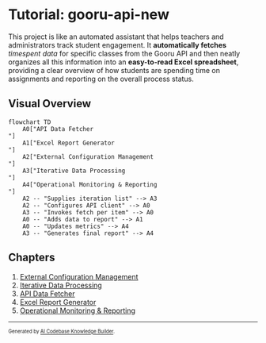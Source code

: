 # Tutorial: gooru-api-new

This project is like an automated assistant that helps teachers and administrators track student engagement. It **automatically fetches** *timespent data* for specific classes from the Gooru API and then neatly organizes all this information into an **easy-to-read Excel spreadsheet**, providing a clear overview of how students are spending time on assignments and reporting on the overall process status.


## Visual Overview

```mermaid
flowchart TD
    A0["API Data Fetcher
"]
    A1["Excel Report Generator
"]
    A2["External Configuration Management
"]
    A3["Iterative Data Processing
"]
    A4["Operational Monitoring & Reporting
"]
    A2 -- "Supplies iteration list" --> A3
    A2 -- "Configures API client" --> A0
    A3 -- "Invokes fetch per item" --> A0
    A0 -- "Adds data to report" --> A1
    A0 -- "Updates metrics" --> A4
    A3 -- "Generates final report" --> A4
```

## Chapters

1. [External Configuration Management
](https://github.com/iamazadak/gooru-api-new/blob/1df4eb1809fbea302d45dfcfaee350416491d754/Chapter%201%3A%20External%20Configuration%20Management.md)
3. [Iterative Data Processing
](https://github.com/iamazadak/gooru-api-new/blob/26b1e6d0334dd82867373c28e24e863484195ef4/Chapter%202%3A%20Iterative%20Data%20Processing.md)
5. [API Data Fetcher
](https://github.com/iamazadak/gooru-api-new/blob/a405dc63993852b90f897bbd4400386ae9208312/Chapter%203%3A%20API%20Data%20Fetcher.md)
6. [Excel Report Generator
](https://github.com/iamazadak/gooru-api-new/blob/16ea85d77308bc8b79dbb7de8010d82bfdeee321/Chapter%204%3A%20Excel%20Report%20Generator.md)
7. [Operational Monitoring & Reporting
](05_operational_monitoring___reporting_.md)

---

<sub><sup>Generated by [AI Codebase Knowledge Builder](https://github.com/The-Pocket/Tutorial-Codebase-Knowledge).</sup></sub>
